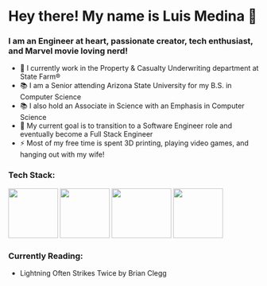 # Hey there! My name is Luis Medina 👋 
### I am an Engineer at heart, passionate creator, tech enthusiast, and Marvel movie loving nerd!

  - 🏢 I currently work in the Property & Casualty Underwriting department at State Farm®
  - 📚 I am a Senior attending Arizona State University for my B.S. in Computer Science
  - 📚 I also hold an Associate in Science with an Emphasis in Computer Science
  - 🥅 My current goal is to transition to a Software Engineer role and eventually become a Full Stack Engineer
  - ⚡ Most of my free time is spent 3D printing, playing video games, and hanging out with my wife!
  
### Tech Stack:
‎<img src="https://user-images.githubusercontent.com/69488378/220828145-3f695104-67d1-4ab6-906b-e2ca17c7f2ab.png" width="100" height="100">
<img src="https://user-images.githubusercontent.com/69488378/220828205-27b30508-044c-4d9a-9635-4aaa3fb8d60b.png" width="100" height="100">
<img src="https://user-images.githubusercontent.com/69488378/227106942-73084780-56e8-4bc4-ab74-39de76a23e85.png" width="120" height="100">
<img src="https://user-images.githubusercontent.com/69488378/220828298-c80eedeb-3f61-4873-8db9-687133730a84.png" width="100" height="100">‎
 
### Currently Reading:
  - Lightning Often Strikes Twice by Brian Clegg





